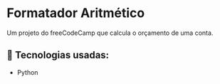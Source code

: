 # Formatador Aritmético

Um projeto do freeCodeCamp que calcula o orçamento de uma conta.

## 📌 Tecnologias usadas:
- Python
